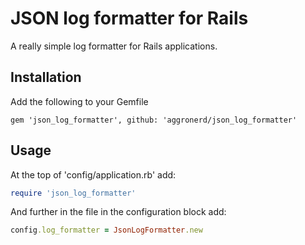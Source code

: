 # JSON log formatter for Rails

A really simple log formatter for Rails applications.

## Installation

Add the following to your Gemfile

```
gem 'json_log_formatter', github: 'aggronerd/json_log_formatter'
```

## Usage

At the top of 'config/application.rb' add:

```ruby
require 'json_log_formatter'
```

And further in the file in the configuration block add:

```ruby
config.log_formatter = JsonLogFormatter.new
```